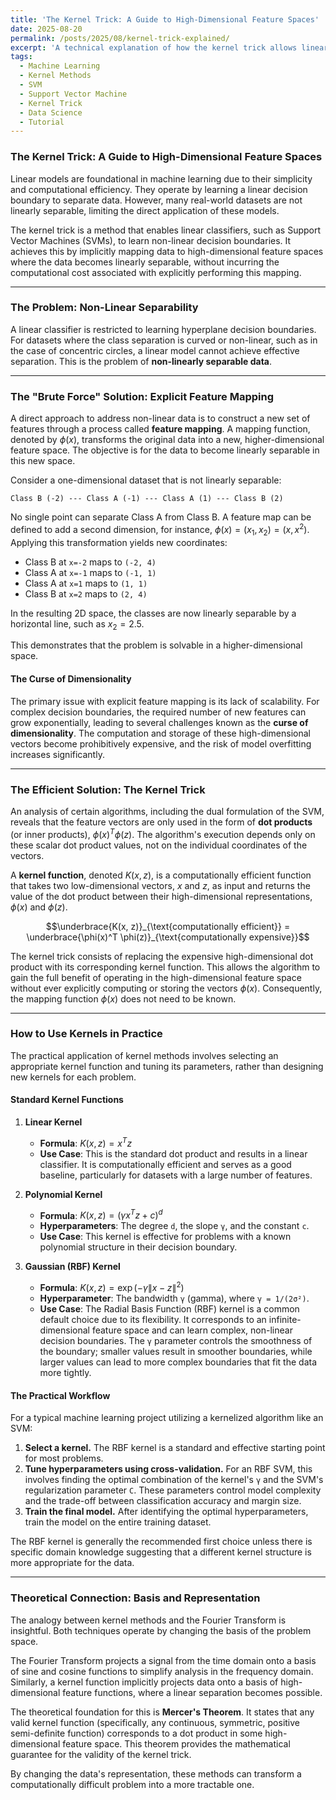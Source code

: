 ```yaml
---
title: 'The Kernel Trick: A Guide to High-Dimensional Feature Spaces'
date: 2025-08-20
permalink: /posts/2025/08/kernel-trick-explained/
excerpt: 'A technical explanation of how the kernel trick allows linear models to solve non-linear problems by implicitly operating in high-dimensional feature spaces.'
tags:
  - Machine Learning
  - Kernel Methods
  - SVM
  - Support Vector Machine
  - Kernel Trick
  - Data Science
  - Tutorial
---
```


### The Kernel Trick: A Guide to High-Dimensional Feature Spaces

Linear models are foundational in machine learning due to their simplicity and computational efficiency. They operate by learning a linear decision boundary to separate data. However, many real-world datasets are not linearly separable, limiting the direct application of these models.

The kernel trick is a method that enables linear classifiers, such as Support Vector Machines (SVMs), to learn non-linear decision boundaries. It achieves this by implicitly mapping data to high-dimensional feature spaces where the data becomes linearly separable, without incurring the computational cost associated with explicitly performing this mapping.

---
### The Problem: Non-Linear Separability

A linear classifier is restricted to learning hyperplane decision boundaries. For datasets where the class separation is curved or non-linear, such as in the case of concentric circles, a linear model cannot achieve effective separation. This is the problem of **non-linearly separable data**.

---
### The "Brute Force" Solution: Explicit Feature Mapping

A direct approach to address non-linear data is to construct a new set of features through a process called **feature mapping**. A mapping function, denoted by $\phi(x)$, transforms the original data into a new, higher-dimensional feature space. The objective is for the data to become linearly separable in this new space.

Consider a one-dimensional dataset that is not linearly separable:

`Class B (-2) --- Class A (-1) --- Class A (1) --- Class B (2)`

No single point can separate Class A from Class B. A feature map can be defined to add a second dimension, for instance, $\phi(x) = (x_1, x_2) = (x, x^2)$. Applying this transformation yields new coordinates:

* Class B at `x=-2` maps to `(-2, 4)`
* Class A at `x=-1` maps to `(-1, 1)`
* Class A at `x=1` maps to `(1, 1)`
* Class B at `x=2` maps to `(2, 4)`

In the resulting 2D space, the classes are now linearly separable by a horizontal line, such as $x_2=2.5$.

This demonstrates that the problem is solvable in a higher-dimensional space.

#### The Curse of Dimensionality
The primary issue with explicit feature mapping is its lack of scalability. For complex decision boundaries, the required number of new features can grow exponentially, leading to several challenges known as the **curse of dimensionality**. The computation and storage of these high-dimensional vectors become prohibitively expensive, and the risk of model overfitting increases significantly.

---
### The Efficient Solution: The Kernel Trick

An analysis of certain algorithms, including the dual formulation of the SVM, reveals that the feature vectors are only used in the form of **dot products** (or inner products), $\phi(x)^T \phi(z)$. The algorithm's execution depends only on these scalar dot product values, not on the individual coordinates of the vectors.

A **kernel function**, denoted $K(x, z)$, is a computationally efficient function that takes two low-dimensional vectors, $x$ and $z$, as input and returns the value of the dot product between their high-dimensional representations, $\phi(x)$ and $\phi(z)$.

$$\underbrace{K(x, z)}_{\text{computationally efficient}} = \underbrace{\phi(x)^T \phi(z)}_{\text{computationally expensive}}$$

The kernel trick consists of replacing the expensive high-dimensional dot product with its corresponding kernel function. This allows the algorithm to gain the full benefit of operating in the high-dimensional feature space without ever explicitly computing or storing the vectors $\phi(x)$. Consequently, the mapping function $\phi(x)$ does not need to be known.

---
### How to Use Kernels in Practice

The practical application of kernel methods involves selecting an appropriate kernel function and tuning its parameters, rather than designing new kernels for each problem.

#### Standard Kernel Functions

1.  **Linear Kernel**
    * **Formula**: $K(x, z) = x^T z$
    * **Use Case**: This is the standard dot product and results in a linear classifier. It is computationally efficient and serves as a good baseline, particularly for datasets with a large number of features.

2.  **Polynomial Kernel**
    * **Formula**: $K(x, z) = (\gamma x^T z + c)^d$
    * **Hyperparameters**: The degree `d`, the slope `γ`, and the constant `c`.
    * **Use Case**: This kernel is effective for problems with a known polynomial structure in their decision boundary.

3.  **Gaussian (RBF) Kernel**
    * **Formula**: $K(x, z) = \exp\left(-\gamma \|x-z\|^2\right)$
    * **Hyperparameter**: The bandwidth `γ` (gamma), where `γ = 1/(2σ²)`.
    * **Use Case**: The Radial Basis Function (RBF) kernel is a common default choice due to its flexibility. It corresponds to an infinite-dimensional feature space and can learn complex, non-linear decision boundaries. The `γ` parameter controls the smoothness of the boundary; smaller values result in smoother boundaries, while larger values can lead to more complex boundaries that fit the data more tightly.

#### The Practical Workflow

For a typical machine learning project utilizing a kernelized algorithm like an SVM:

1.  **Select a kernel.** The RBF kernel is a standard and effective starting point for most problems.
2.  **Tune hyperparameters using cross-validation.** For an RBF SVM, this involves finding the optimal combination of the kernel's `γ` and the SVM's regularization parameter `C`. These parameters control model complexity and the trade-off between classification accuracy and margin size.
3.  **Train the final model.** After identifying the optimal hyperparameters, train the model on the entire training dataset.

The RBF kernel is generally the recommended first choice unless there is specific domain knowledge suggesting that a different kernel structure is more appropriate for the data.

---
### Theoretical Connection: Basis and Representation

The analogy between kernel methods and the Fourier Transform is insightful. Both techniques operate by changing the basis of the problem space.

The Fourier Transform projects a signal from the time domain onto a basis of sine and cosine functions to simplify analysis in the frequency domain. Similarly, a kernel function implicitly projects data onto a basis of high-dimensional feature functions, where a linear separation becomes possible.

The theoretical foundation for this is **Mercer's Theorem**. It states that any valid kernel function (specifically, any continuous, symmetric, positive semi-definite function) corresponds to a dot product in some high-dimensional feature space. This theorem provides the mathematical guarantee for the validity of the kernel trick.

By changing the data's representation, these methods can transform a computationally difficult problem into a more tractable one.
